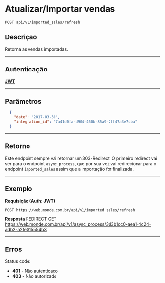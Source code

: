 # Atualizar/Importar vendas

    POST api/v1/imported_sales/refresh

## Descrição
Retorna as vendas importadas.

***

## Autenticação
**[JWT](../authentication/POST_auth_token.md)**

***

## Parâmetros

``` json
  {
    "date": "2017-03-30",
    "integration_id": "7a41d0fa-d904-460b-85a9-2ff47a3e7cba"
  }
```

***

## Retorno

  Este endpoint sempre vai retornar um 303-Redirect. O primeiro redirect vai ser para o endpoint `async_process`, que por sua vez vai redirecionar para o endpoint `imported_sales` assim que a importação for finalizada.

***

## Exemplo

  **Requisição (Auth: JWT)**

    POST https://web.monde.com.br/api/v1/imported_sales/refresh

  **Resposta**
    REDIRECT GET https://web.monde.com.br/api/v1/async_process/3d3b1cc0-aea1-4c24-adb2-a2fe015554b3


***

## Erros
  Status code:
  - **401** - Não autenticado
  - **403** - Não autorizado
